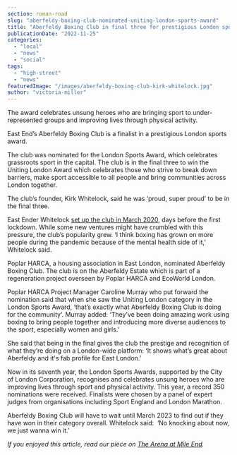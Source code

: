 ```yaml
---
section: roman-road
slug: "aberfeldy-boxing-club-nominated-uniting-london-sports-award"
title: "Aberfeldy Boxing Club in final three for prestigious London sports award"
publicationDate: "2022-11-25"
categories: 
  - "local"
  - "news"
  - "social"
tags: 
  - "high-street"
  - "news"
featuredImage: "/images/aberfeldy-boxing-club-kirk-whitelock.jpg"
author: "victoria-miller"
---
```


The award celebrates unsung heroes who are bringing sport to under-represented groups and improving lives through physical activity. 

East End’s Aberfeldy Boxing Club is a finalist in a prestigious London sports award.

The club was nominated for the London Sports Award, which celebrates grassroots sport in the capital. The club is in the final three to win the Uniting London Award which celebrates those who strive to break down barriers, make sport accessible to all people and bring communities across London together. 

The club’s founder, Kirk Whitelock, said he was ‘proud, super proud’ to be in the final three.

East Ender Whitelock [set up the club in March 2020](https://poplarlondon.co.uk/kirk-whitelock-boxing-club-interview/), days before the first lockdown. While some new ventures might have crumbled with this pressure, the club’s popularity grew. ‘I think boxing has grown on more people during the pandemic because of the mental health side of it,’ Whitelock said. 

Poplar HARCA, a housing association in East London, nominated Aberfeldy Boxing Club. The club is on the Aberfeldy Estate which is part of a regeneration project overseen by Poplar HARCA and EcoWorld London. 

Poplar HARCA Project Manager Caroline Murray who put forward the nomination said that when she saw the Uniting London category in the London Sports Award, ‘that’s exactly what Aberfeldy Boxing Club is doing for the community’. Murray added: ‘They’ve been doing amazing work using boxing to bring people together and introducing more diverse audiences to the sport, especially women and girls.'

She said that being in the final gives the club the prestige and recognition of what they’re doing on a London-wide platform: ‘It shows what’s great about Aberfeldy and it's fab profile for East London.’

Now in its seventh year, the London Sports Awards, supported by the City of London Corporation, recognises and celebrates unsung heroes who are improving lives through sport and physical activity. This year, a record 350 nominations were received. Finalists were chosen by a panel of expert judges from organisations including Sport England and London Marathon.

Aberfeldy Boxing Club will have to wait until March 2023 to find out if they have won in their category overall. Whitelock said:  ‘No knocking about now, we just wanna win it.’

_If you enjoyed this article, read our piece on [The Arena at Mile End](https://romanroadlondon.com/boxing-arena-mile-end-history/)._



